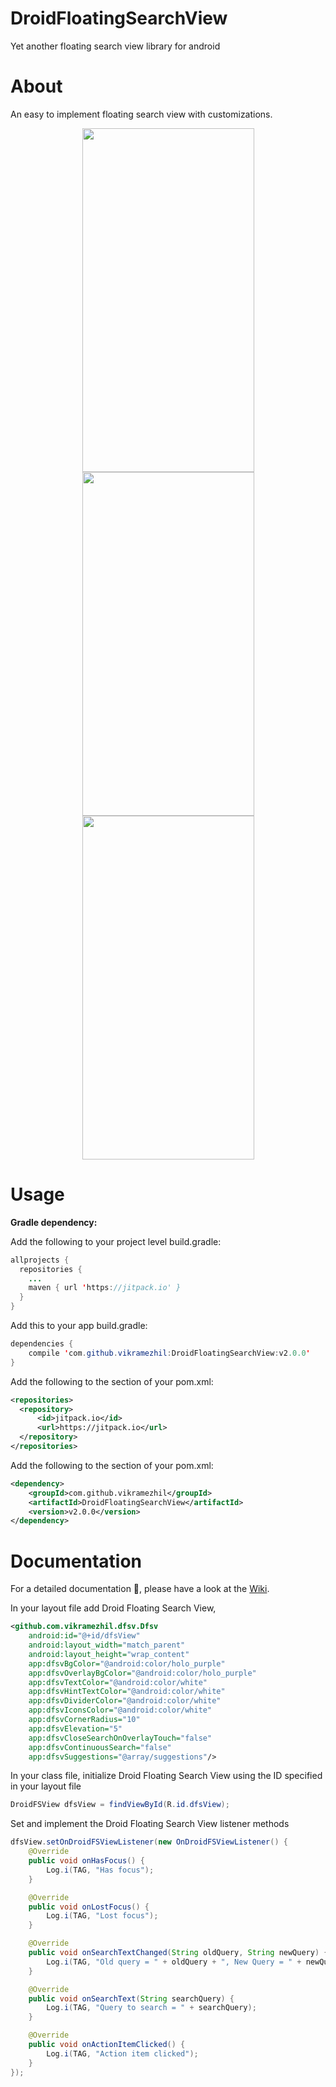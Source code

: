 # DroidFloatingSearchView
Yet another floating search view library for android

<b><h1>About</h1></b>
An easy to implement floating search view with customizations.

<p align="center">
<img src="https://user-images.githubusercontent.com/12429051/32132439-1cf9499c-bbe1-11e7-8da0-7bcf90485afc.png" height="550" width="275"/>
<img src="https://user-images.githubusercontent.com/12429051/32132378-5fb91baa-bbe0-11e7-8f94-f1fa7a0ef634.png" height="550" width="275"/>
<img src="https://user-images.githubusercontent.com/12429051/32132440-1d327f3c-bbe1-11e7-9811-5e28e9388760.png" height="550" width="275"/>
</p>

<b><h1>Usage</h1></b>
<b>Gradle dependency:</b>

Add the following to your project level build.gradle:

```java
allprojects {
  repositories {
    ...
    maven { url 'https://jitpack.io' }
  }
}
```

Add this to your app build.gradle:

```java
dependencies {
    compile 'com.github.vikramezhil:DroidFloatingSearchView:v2.0.0'
}
```

Add the following to the <repositories> section of your pom.xml:

```xml
<repositories>
  <repository>
      <id>jitpack.io</id>
      <url>https://jitpack.io</url>
  </repository>
</repositories>
```

Add the following to the <dependencies> section of your pom.xml:

```xml
<dependency>
    <groupId>com.github.vikramezhil</groupId>
    <artifactId>DroidFloatingSearchView</artifactId>
    <version>v2.0.0</version>
</dependency>
```

<b><h1>Documentation</h1></b>

For a detailed documentation 📔, please have a look at the [Wiki](https://github.com/vikramezhil/DroidFloatingSearchView/wiki).

In your layout file add Droid Floating Search View,

```xml
<github.com.vikramezhil.dfsv.Dfsv
    android:id="@+id/dfsView"
    android:layout_width="match_parent"
    android:layout_height="wrap_content"
    app:dfsvBgColor="@android:color/holo_purple"
    app:dfsvOverlayBgColor="@android:color/holo_purple"
    app:dfsvTextColor="@android:color/white"
    app:dfsvHintTextColor="@android:color/white"
    app:dfsvDividerColor="@android:color/white"
    app:dfsvIconsColor="@android:color/white"
    app:dfsvCornerRadius="10"
    app:dfsvElevation="5"
    app:dfsvCloseSearchOnOverlayTouch="false"
    app:dfsvContinuousSearch="false"
    app:dfsvSuggestions="@array/suggestions"/>
```

In your class file, initialize Droid Floating Search View using the ID specified in your layout file

```java
DroidFSView dfsView = findViewById(R.id.dfsView);
```

Set and implement the Droid Floating Search View listener methods

```java
dfsView.setOnDroidFSViewListener(new OnDroidFSViewListener() {
    @Override
    public void onHasFocus() {
        Log.i(TAG, "Has focus");
    }

    @Override
    public void onLostFocus() {
        Log.i(TAG, "Lost focus");
    }

    @Override
    public void onSearchTextChanged(String oldQuery, String newQuery) {
        Log.i(TAG, "Old query = " + oldQuery + ", New Query = " + newQuery);
    }

    @Override
    public void onSearchText(String searchQuery) {
        Log.i(TAG, "Query to search = " + searchQuery);
    }

    @Override
    public void onActionItemClicked() {
        Log.i(TAG, "Action item clicked");
    }
});
```